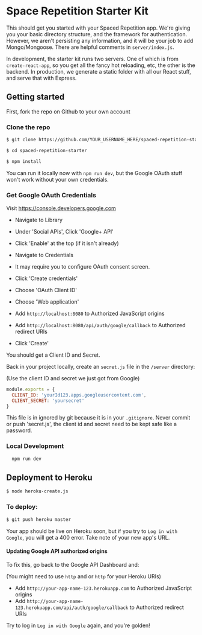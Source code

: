 # Space Repetition Starter Kit

This should get you started with your Spaced Repetition app. We're giving you your basic directory structure, and the framework for authentication. However, we aren't persisting any information, and it will be your job to add Mongo/Mongoose. There are helpful comments in `server/index.js`.

In development, the starter kit runs two servers. One of which is from `create-react-app`, so you get all the fancy hot reloading, etc, the other is the backend. In production, we generate a static folder with all our React stuff, and serve that with Express.

## Getting started

First, fork the repo on Github to your own account

### Clone the repo

```sh
$ git clone https://github.com/YOUR_USERNAME_HERE/spaced-repetition-starter
```

```sh
$ cd spaced-repetition-starter
```

```sh
$ npm install
```

You can run it locally now with `npm run dev`, but the Google OAuth stuff won't work without your own credentials.

### Get Google OAuth Credentials

Visit https://console.developers.google.com

* Navigate to Library 
* Under 'Social APIs', Click 'Google+ API'
* Click 'Enable' at the top (if it isn't already)


* Navigate to Credentials
* It may require you to configure OAuth consent screen.
* Click 'Create credentials'
* Choose 'OAuth Client ID'
* Choose 'Web application'
* Add `http://localhost:8080` to Authorized JavaScript origins
* Add `http://localhost:8080/api/auth/google/callback` to Authorized redirect URIs
* Click 'Create'

You should get a Client ID and Secret.

Back in your project locally, create an `secret.js` file in the `/server` directory:

(Use the client ID and secret we just got from Google)

```js
module.exports = {
  CLIENT_ID: 'yourId123.apps.googleusercontent.com',
  CLIENT_SECRET: 'yoursecret'
}
```

This file is in ignored by git because it is in your `.gitignore`. Never commit or push 'secret.js', the client id and secret need to be kept safe like a password.

### Local Development

```sh
  npm run dev
```

## Deployment to Heroku

```sh
$ node heroku-create.js
```

### To deploy:

```sh
$ git push heroku master
```

Your app should be live on Heroku soon, but if you try to `Log in with Google`, you will get a 400 error. Take note of your new app's URL.


#### Updating Google API authorized origins


To fix this, go back to the Google API Dashboard and:

(You might need to use `http` and or `http` for your Heroku URIs)

- Add `http://your-app-name-123.herokuapp.com` to Authorized JavaScript origins
- Add `http://your-app-name-123.herokuapp.com/api/auth/google/callback` to Authorized redirect URIs

Try to log in  `Log in with Google` again, and you're golden!
